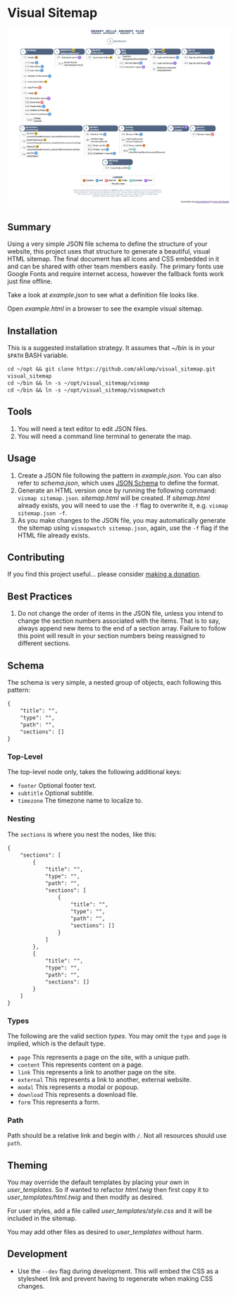 # Visual Sitemap

![Example Sitemap](images/thumbnail.png)

## Summary

Using a very simple JSON file schema to define the structure of your website, this project uses that structure to generate a beautiful, visual HTML sitemap.  The final document has all icons and CSS embedded in it and can be shared with other team members easily.  The primary fonts use Google Fonts and require internet access, however the fallback fonts work just fine offline.

Take a look at _example.json_ to see what a definition file looks like.

Open _example.html_ in a browser to see the example visual sitemap.

## Installation

This is a suggested installation strategy.  It assumes that _~/bin_ is in your `$PATH` BASH variable.

    cd ~/opt && git clone https://github.com/aklump/visual_sitemap.git visual_sitemap
    cd ~/bin && ln -s ~/opt/visual_sitemap/vismap
    cd ~/bin && ln -s ~/opt/visual_sitemap/vismapwatch

## Tools

1. You will need a text editor to edit JSON files.
1. You will need a command line terminal to generate the map.

## Usage

1. Create a JSON file following the pattern in _example.json_.  You can also refer to _schema.json_, which uses [JSON Schema](https://spacetelescope.github.io/understanding-json-schema/index.html) to define the format.
1. Generate an HTML version once by running the following command: `vismap sitemap.json`.  _sitemap.html_ will be created.  If _sitemap.html_ already exists, you will need to use the `-f` flag to overwrite it, e.g. `vismap sitemap.json -f`.
1. As you make changes to the JSON file, you may automatically generate the sitemap using `vismapwatch sitemap.json`, again, use the `-f` flag if the HTML file already exists.

## Contributing

If you find this project useful... please consider [making a donation](https://www.paypal.com/cgi-bin/webscr?cmd=_s-xclick&hosted_button_id=4E5KZHDQCEUV8).

## Best Practices

1. Do not change the order of items in the JSON file, unless you intend to change the section numbers associated with the items.  That is to say, always append new items to the end of a section array.  Failure to follow this point will result in your section numbers being reassigned to different sections.


## Schema

The schema is very simple, a nested group of objects, each following this pattern:

    {
        "title": "",
        "type": "",
        "path": "",
        "sections": []
    }

### Top-Level

The top-level node only, takes the following additional keys:

* `footer` Optional footer text.
* `subtitle` Optional subtitle.
* `timezone` The timezone name to localize to.

### Nesting

The `sections` is where you nest the nodes, like this:

    {
        "sections": [
            {
                "title": "",
                "type": "",
                "path": "",
                "sections": [
                    {
                        "title": "",
                        "type": "",
                        "path": "",
                        "sections": []
                    }
                ]
            },
            {
                "title": "",
                "type": "",
                "path": "",
                "sections": []
            }
        ]
    }

### Types

The following are the valid section _types_.  You may omit the `type` and `page` is implied, which is the default type.

* `page` This represents a page on the site, with a unique path.
* `content` This represents content on a page.
* `link` This represents a link to another page on the site.
* `external` This represents a link to another, external website.
* `modal` This represents a modal or popoup.
* `download` This represents a download file.
* `form` This represents a form.

### Path

Path should be a relative link and begin with `/`.  Not all resources should use `path`.

## Theming

You may override the default templates by placing your own in _user_templates_.  So if wanted to refactor _html.twig_ then first copy it to _user_templates/html.twig_ and then modify as desired.

For user styles, add a file called _user_templates/style.css_ and it will be included in the sitemap. 

You may add other files as desired to _user_templates_ without harm.

## Development

* Use the `--dev` flag during development.  This will embed the CSS as a stylesheet link and prevent having to regenerate when making CSS changes.

